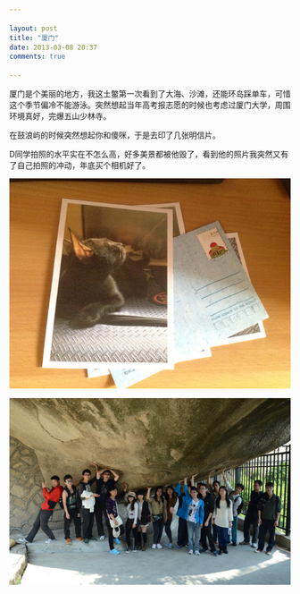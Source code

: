 ```yaml
---

layout: post
title: "厦门"
date: 2013-03-08 20:37
comments: true

---
```

厦门是个美丽的地方，我这土鳖第一次看到了大海、沙滩，还能环岛踩单车，可惜这个季节偏冷不能游泳。突然想起当年高考报志愿的时候也考虑过厦门大学，周围环境真好，完爆五山少林寺。

在鼓浪屿的时候突然想起你和傻咪，于是去印了几张明信片。

D同学拍照的水平实在不怎么高，好多美景都被他毁了，看到他的照片我突然又有了自己拍照的冲动，年底买个相机好了。

![xiamen_a](/media/pic/xiamen_a.jpg)

![xiamen_b](/media/pic/xiamen_b.jpg)